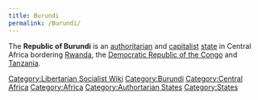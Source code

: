 ```yaml
---
title: Burundi
permalink: /Burundi/
---
```


The **Republic of Burundi** is an
[authoritarian](Authoritarianism.md "wikilink") and
[capitalist](Capitalism.md "wikilink") [state](List_of_States.md "wikilink")
in Central Africa bordering [Rwanda](Rwanda.md "wikilink"), the [Democratic
Republic of the Congo](Democratic_Republic_of_the_Congo.md "wikilink") and
[Tanzania](Tanzania.md "wikilink").

[Category:Libertarian Socialist
Wiki](Category:Libertarian_Socialist_Wiki.md "wikilink")
[Category:Burundi](Category:Burundi.md "wikilink") [Category:Central
Africa](Category:Central_Africa.md "wikilink")
[Category:Africa](Category:Africa.md "wikilink") [Category:Authortarian
States](Category:Authortarian_States.md "wikilink")
[Category:States](Category:States.md "wikilink")